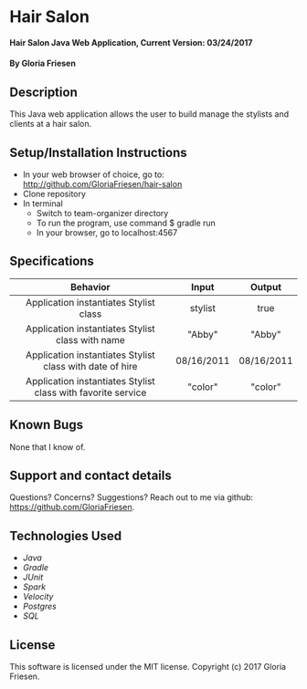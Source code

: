 # Hair Salon

#### Hair Salon Java Web Application, Current Version: 03/24/2017

#### By Gloria Friesen

## Description
This Java web application allows the user to build manage the stylists and clients at a hair salon.

## Setup/Installation Instructions
* In your web browser of choice, go to: <http://github.com/GloriaFriesen/hair-salon>
* Clone repository
* In terminal
  * Switch to team-organizer directory
  * To run the program, use command $ gradle run
  * In your browser, go to localhost:4567


## Specifications

|Behavior|Input|Output|
|:---:|:---:|:---:|
|Application instantiates Stylist class|stylist|true|
|Application instantiates Stylist class with name|"Abby"|"Abby"|
|Application instantiates Stylist class with date of hire|08/16/2011|08/16/2011|
|Application instantiates Stylist class with favorite service|"color"|"color"|


## Known Bugs
None that I know of.

## Support and contact details
Questions? Concerns? Suggestions? Reach out to me via github: <https://github.com/GloriaFriesen>.

## Technologies Used
* _Java_
* _Gradle_
* _JUnit_
* _Spark_
* _Velocity_
* _Postgres_
* _SQL_

## License
This software is licensed under the MIT license.
Copyright (c) 2017 Gloria Friesen.

